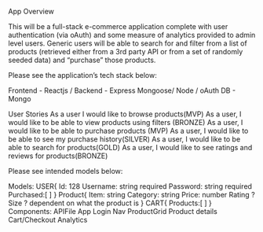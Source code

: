App Overview

This will be a full-stack e-commerce application complete with user authentication (via oAuth) and some measure of analytics provided to admin level users. Generic users will be able to search for and filter from a list of products (retrieved either from a 3rd party API or from a set of randomly seeded data) and “purchase” those products.

Please see the application’s tech stack below:

Frontend -  Reactjs /
Backend - Express Mongoose/ Node / oAuth
DB - Mongo

User Stories
As a user I would like to browse products(MVP)
As a user, I would like to be able to view products using filters (BRONZE)
As a user, I would like to be able to purchase products (MVP)
As a user, I would like to be able to see my purchase history(SILVER)
As a user, I would like to be able to search for products(GOLD)
As a user, I would like to see ratings and reviews for products(BRONZE)



Please see intended models below:

Models:
USER{
Id: 128
Username: string required
Password: string required
Purchased:[ ]
}
Product{
Item: string
Category: string
Price: number
Rating ?
Size ? dependent on what the product is
}
CART{
Products:[ ]
}
Components:
APIFile
App
Login
Nav
ProductGrid
Product details
Cart/Checkout
Analytics
